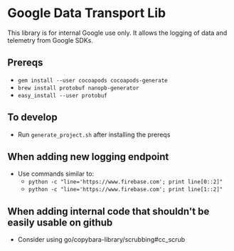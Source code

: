 # Google Data Transport Lib

This library is for internal Google use only. It allows the logging of data and
telemetry from Google SDKs.

## Prereqs

- `gem install --user cocoapods cocoapods-generate`
- `brew install protobuf nanopb-generator`
- `easy_install --user protobuf`

## To develop

- Run `generate_project.sh` after installing the prereqs

## When adding new logging endpoint

- Use commands similar to:
    - `python -c "line='https://www.firebase.com'; print line[0::2]" `
    - `python -c "line='https://www.firebase.com'; print line[1::2]" `

## When adding internal code that shouldn't be easily usable on github

- Consider using go/copybara-library/scrubbing#cc_scrub